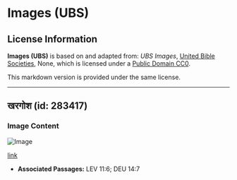 # Images (UBS)

## License Information

**Images (UBS)** is based on and adapted from: _UBS Images_, [United Bible Societies](https://unitedbiblesocieties.org/), None, which is licensed under a [Public Domain CC0](https://creativecommons.org/public-domain/cc0/).

This markdown version is provided under the same license.



--------------------------------

## खरगोश (id: 283417)

### Image Content

![Image](https://cdn.aquifer.bible/aquifer-content/resources/Media/WEB-0285_hare.jpg)

[link](https://cdn.aquifer.bible/aquifer-content/resources/Media/WEB-0285_hare.jpg)

* **Associated Passages:** LEV 11:6; DEU 14:7

